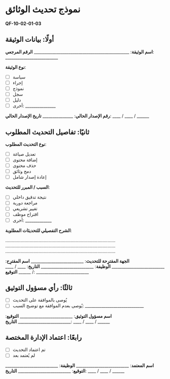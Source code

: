 # نموذج تحديث الوثائق
**QF-10-02-01-03**

## أولًا: بيانات الوثيقة
**اسم الوثيقة**: _______________________________________________
**الرقم المرجعي**: __________________________

**نوع الوثيقة**:
- ☐ سياسة 
- ☐ إجراء 
- ☐ نموذج 
- ☐ سجل 
- ☐ دليل 
- ☐ أخرى: _______________

**رقم الإصدار الحالي**: _______________
**تاريخ الإصدار الحالي**: ____ / ____ / ______

## ثانيًا: تفاصيل التحديث المطلوب

**نوع التحديث المطلوب**:
- ☐ تعديل صياغة 
- ☐ إضافة محتوى 
- ☐ حذف محتوى 
- ☐ دمج وثائق 
- ☐ إعادة إصدار شامل

**السبب / المبرر للتحديث**:
- ☐ نتيجة تدقيق داخلي 
- ☐ مراجعة دورية 
- ☐ تغيير تشريعي 
- ☐ اقتراح موظف 
- ☐ أخرى: _____________

**الشرح التفصيلي للتحديثات المطلوبة**:

......................................................................................
......................................................................................
......................................................................................

**الجهة المقترِحة للتحديث**: __________________________
**اسم المقترِح**: __________________________
**الوظيفة**: __________________________
**التاريخ**: ____ / ____ / ______
**التوقيع**: __________________________

## ثالثًا: رأي مسؤول التوثيق

- ☐ يُوصى بالموافقة على التحديث
- ☐ يُوصى بعدم الموافقة مع توضيح السبب: _____________________________

**اسم مسؤول التوثيق**: __________________________
**التوقيع**: __________________________
**التاريخ**: ____ / ____ / ______

## رابعًا: اعتماد الإدارة المختصة

- ☐ تم اعتماد التحديث 
- ☐ لم يُعتمد بعد

**اسم المعتمد**: __________________________
**الوظيفة**: __________________________
**التوقيع**: __________________________
**التاريخ**: ____ / ____ / ______